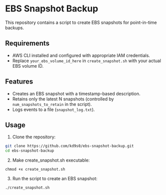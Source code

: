 # EBS Snapshot Backup

This repository contains a script to create EBS snapshots for point-in-time backups.

## Requirements

- AWS CLI installed and configured with appropriate IAM credentials.
- Replace `your_ebs_volume_id_here` in `create_snapshot.sh` with your actual EBS volume ID.

## Features

- Creates an EBS snapshot with a timestamp-based description.
- Retains only the latest N snapshots (controlled by `num_snapshots_to_retain` in the script).
- Logs events to a file (`snapshot_log.txt`).

## Usage

1. Clone the repository:

```bash
git clone https://github.com/kd9s0/ebs-snapshot-backup.git
cd ebs-snapshot-backup
```

2. Make create_snapshot.sh executable:
```
chmod +x create_snapshot.sh
```

3. Run the script to create an EBS snapshot:
```
./create_snapshot.sh
```